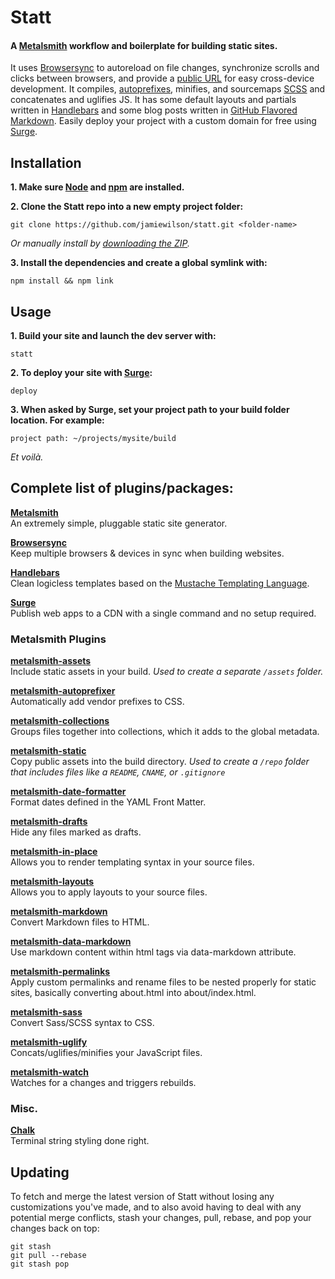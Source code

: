 # Statt
#### A [Metalsmith](http://metalsmith.io) workflow and boilerplate for building static sites.

It uses [Browsersync](http://browsersync.io) to autoreload on file changes, synchronize scrolls and clicks between browsers, and provide a [public URL](http://localtunnel.me) for easy cross-device development. It compiles, [autoprefixes](https://github.com/postcss/autoprefixer), minifies, and sourcemaps [SCSS](http://sass-lang.com/) and concatenates and uglifies JS. It has some default layouts and partials written in [Handlebars](http://handlebarsjs.com) and some blog posts written in [GitHub Flavored Markdown](https://help.github.com/articles/github-flavored-markdown/). Easily deploy your project with a custom domain for free using [Surge](https://surge.sh).

## Installation

**1. Make sure [Node](http://nodejs.org) and [npm](https://docs.npmjs.com/getting-started/installing-node) are installed.**

**2. Clone the Statt repo into a new empty project folder:**

```
git clone https://github.com/jamiewilson/statt.git <folder-name>
```

_Or manually install by [downloading the ZIP](https://github.com/jamiewilson/statt/archive/master.zip)._

**3. Install the dependencies and create a global symlink with:**

```
npm install && npm link
```

## Usage

**1. Build your site and launch the dev server with:**

```
statt
```

**2. To deploy your site with [Surge](https://surge.sh/):**

```
deploy
```

**3. When asked by Surge, set your project path to your build folder location. For example:**

```
project path: ~/projects/mysite/build
```

_Et voilà._

## Complete list of plugins/packages:

**[Metalsmith](http://metalsmith.io)**  
An extremely simple, pluggable static site generator.

**[Browsersync](https://github.com/Browsersync/browser-sync)**  
Keep multiple browsers & devices in sync when building websites.

**[Handlebars](http://handlebarsjs.com/)**  
Clean logicless templates based on the [Mustache Templating Language](http://mustache.github.com/).

**[Surge](https://github.com/sintaxi/surge)**  
Publish web apps to a CDN with a single command and no setup required.

### Metalsmith Plugins

**[metalsmith-assets](https://github.com/treygriffith/metalsmith-assets)**  
Include static assets in your build. _Used to create a separate `/assets` folder._

**[metalsmith-autoprefixer](https://github.com/esundahl/metalsmith-autoprefixer)**  
Automatically add vendor prefixes to CSS.

**[metalsmith-collections](https://github.com/segmentio/metalsmith-collections)**  
Groups files together into collections, which it adds to the global metadata.

**[metalsmith-static](https://github.com/TheHydroImpulse/metalsmith-static)**  
Copy public assets into the build directory. _Used to create a `/repo` folder that includes files like a `README`, `CNAME`, or `.gitignore`_

**[metalsmith-date-formatter](https://github.com/hellatan/metalsmith-date-formatter)**  
Format dates defined in the YAML Front Matter.

**[metalsmith-drafts](https://github.com/segmentio/metalsmith-drafts)**  
Hide any files marked as drafts.

**[metalsmith-in-place](https://github.com/superwolff/metalsmith-in-place)**  
Allows you to render templating syntax in your source files.

**[metalsmith-layouts](https://github.com/superwolff/metalsmith-in-place)**  
Allows you to apply layouts to your source files.

**[metalsmith-markdown](https://github.com/segmentio/metalsmith-markdown)**  
Convert Markdown files to HTML.

**[metalsmith-data-markdown](https://github.com/majodev/metalsmith-data-markdown)**  
Use markdown content within html tags via data-markdown attribute.

**[metalsmith-permalinks](https://github.com/segmentio/metalsmith-permalinks)**  
Apply custom permalinks and rename files to be nested properly for static sites, basically converting about.html into about/index.html.

**[metalsmith-sass](https://github.com/stevenschobert/metalsmith-sass)**  
Convert Sass/SCSS syntax to CSS.

**[metalsmith-uglify](https://github.com/ksmithut/metalsmith-uglify)**  
Concats/uglifies/minifies your JavaScript files.

**[metalsmith-watch](https://github.com/FWeinb/metalsmith-watch)**  
Watches for a changes and triggers rebuilds.

### Misc.

**[Chalk](https://github.com/chalk/chalk)**  
Terminal string styling done right.

## Updating
To fetch and merge the latest version of Statt without losing any customizations you've made, and to also avoid having to deal with any potential merge conflicts, stash your changes, pull, rebase, and pop your changes back on top:

```
git stash
git pull --rebase
git stash pop
```
